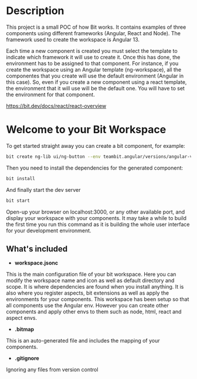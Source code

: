 # Description

This project is a small POC of how Bit works. It contains examples of three components using different frameworks (Angular, React and Node). The framework used to create the workspace is Angular 13.

Each time a new component is created you must select the template to indicate which framework it will use to create it. Once this has done, the environment has to be assigned to that component. For instance, if you create the workspace using an Angular template (ng-workspace), all the componentes that you create will use the default environment (Angular in this case). So, even if you create a new component using a react template, the environment that it will use will be the default one. You will have to set the environment for that component.

https://bit.dev/docs/react/react-overview

# Welcome to your Bit Workspace

To get started straight away you can create a bit component, for example:

```bash
bit create ng-lib ui/ng-button --env teambit.angular/versions/angular-v13
```

Then you need to install the dependencies for the generated component:

```bash
bit install
```

And finally start the dev server

```bash
bit start
```

Open-up your browser on localhost:3000, or any other available port, and display your workspace with your components.
It may take a while to build the first time you run this command as it is building the whole user interface for your development environment.

## What's included

- **workspace.jsonc**

This is the main configuration file of your bit workspace. Here you can modify the workspace name and icon as well as default directory and scope.
It is where dependencies are found when you install anything.
It is also where you register aspects, bit extensions as well as apply the environments for your components.
This workspace has been setup so that all components use the Angular env. However you can create other components and apply other envs to them such as node, html, react and aspect envs.

- **.bitmap**

This is an auto-generated file and includes the mapping of your components.


- **.gitignore**

Ignoring any files from version control
